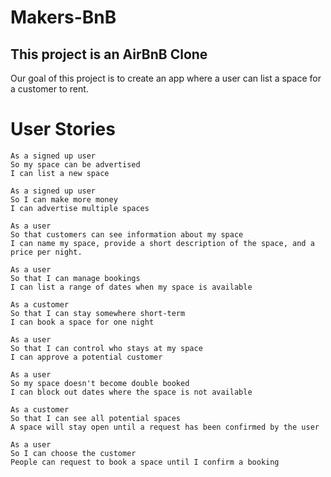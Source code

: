 # Makers-BnB

## This project is an AirBnB Clone  
Our goal of this project is to create an app where a user can list a space for a customer to rent.


# User Stories

```
As a signed up user
So my space can be advertised
I can list a new space 
```
```
As a signed up user
So I can make more money
I can advertise multiple spaces
```

```
As a user
So that customers can see information about my space
I can name my space, provide a short description of the space, and a price per night.
```
```
As a user
So that I can manage bookings
I can list a range of dates when my space is available
```
```
As a customer
So that I can stay somewhere short-term
I can book a space for one night
```
```
As a user
So that I can control who stays at my space
I can approve a potential customer
```
```
As a user
So my space doesn't become double booked
I can block out dates where the space is not available
```
```
As a customer
So that I can see all potential spaces
A space will stay open until a request has been confirmed by the user
```
```
As a user
So I can choose the customer
People can request to book a space until I confirm a booking
```